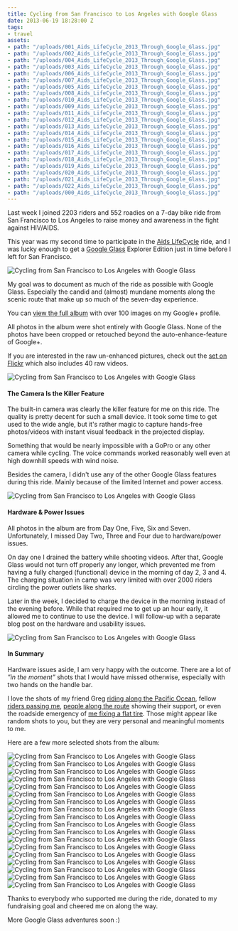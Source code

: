 ```yaml
---
title: Cycling from San Francisco to Los Angeles with Google Glass
date: 2013-06-19 18:28:00 Z
tags:
- travel
assets:
- path: "/uploads/001_Aids_LifeCycle_2013_Through_Google_Glass.jpg"
- path: "/uploads/002_Aids_LifeCycle_2013_Through_Google_Glass.jpg"
- path: "/uploads/004_Aids_LifeCycle_2013_Through_Google_Glass.jpg"
- path: "/uploads/003_Aids_LifeCycle_2013_Through_Google_Glass.jpg"
- path: "/uploads/006_Aids_LifeCycle_2013_Through_Google_Glass.jpg"
- path: "/uploads/007_Aids_LifeCycle_2013_Through_Google_Glass.jpg"
- path: "/uploads/005_Aids_LifeCycle_2013_Through_Google_Glass.jpg"
- path: "/uploads/008_Aids_LifeCycle_2013_Through_Google_Glass.jpg"
- path: "/uploads/010_Aids_LifeCycle_2013_Through_Google_Glass.jpg"
- path: "/uploads/009_Aids_LifeCycle_2013_Through_Google_Glass.jpg"
- path: "/uploads/011_Aids_LifeCycle_2013_Through_Google_Glass.jpg"
- path: "/uploads/012_Aids_LifeCycle_2013_Through_Google_Glass.jpg"
- path: "/uploads/013_Aids_LifeCycle_2013_Through_Google_Glass.jpg"
- path: "/uploads/014_Aids_LifeCycle_2013_Through_Google_Glass.jpg"
- path: "/uploads/015_Aids_LifeCycle_2013_Through_Google_Glass.jpg"
- path: "/uploads/016_Aids_LifeCycle_2013_Through_Google_Glass.jpg"
- path: "/uploads/017_Aids_LifeCycle_2013_Through_Google_Glass.jpg"
- path: "/uploads/018_Aids_LifeCycle_2013_Through_Google_Glass.jpg"
- path: "/uploads/019_Aids_LifeCycle_2013_Through_Google_Glass.jpg"
- path: "/uploads/020_Aids_LifeCycle_2013_Through_Google_Glass.jpg"
- path: "/uploads/021_Aids_LifeCycle_2013_Through_Google_Glass.jpg"
- path: "/uploads/022_Aids_LifeCycle_2013_Through_Google_Glass.jpg"
- path: "/uploads/000_Aids_LifeCycle_2013_Through_Google_Glass.jpg"
---
```


Last week I joined 2203 riders and 552 roadies on a 7-day bike ride from San Francisco to Los Angeles to raise money and awareness in the fight against HIV/AIDS.

This year was my second time to participate in the [Aids LifeCycle](http://www.aidslifecycle.org/ "Aids LifeCycle Ride") ride, and I was lucky enough to get a [Google Glass](http://www.google.com/glass/start/ "Project Glass") Explorer Edition just in time before I left for San Francisco.

![Cycling from San Francisco to Los Angeles with Google Glass](/uploads/003_Aids_LifeCycle_2013_Through_Google_Glass.jpg)

My goal was to document as much of the ride as possible with Google Glass. Especially the candid and (almost) mundane moments along the scenic route that make up so much of the seven-day experience.

You can [view the full album](https://plus.google.com/photos/113242327434301651643/albums/5889226362322005393) with over 100 images on my Google+ profile.

All photos in the album were shot entirely with Google Glass. None of the photos have been cropped or retouched beyond the auto-enhance-feature of Google+.

If you are interested in the raw un-enhanced pictures, check out the [set on Flickr](http://www.flickr.com/photos/kaigradert/sets/72157634031482642/ "Aids LifeCycle 2013: Through Google Glass") which also includes 40 raw videos.

![Cycling from San Francisco to Los Angeles with Google Glass](/uploads/008_Aids_LifeCycle_2013_Through_Google_Glass.jpg)

#### The Camera Is the Killer Feature

The built-in camera was clearly the killer feature for me on this ride. The quality is pretty decent for such a small device. It took some time to get used to the wide angle, but it's rather magic to capture hands-free photos/videos with instant visual feedback in the projected display.

Something that would be nearly impossible with a GoPro or any other camera while cycling. The voice commands worked reasonably well even at high downhill speeds with wind noise.

Besides the camera, I didn't use any of the other Google Glass features during this ride. Mainly because of the limited Internet and power access.

![Cycling from San Francisco to Los Angeles with Google Glass](/uploads/012_Aids_LifeCycle_2013_Through_Google_Glass.jpg)

#### Hardware & Power Issues

All photos in the album are from Day One, Five, Six and Seven. Unfortunately, I missed Day Two, Three and Four due to hardware/power issues.

On day one I drained the battery while shooting videos. After that, Google Glass would not turn off properly any longer, which prevented me from having a fully charged (functional) device in the morning of day 2, 3 and 4. The charging situation in camp was very limited with over 2000 riders circling the power outlets like sharks.

Later in the week, I decided to charge the device in the morning instead of the evening before. While that required me to get up an hour early, it allowed me to continue to use the device. I will follow-up with a separate blog post on the hardware and usability issues.

![Cycling from San Francisco to Los Angeles with Google Glass](/uploads/015_Aids_LifeCycle_2013_Through_Google_Glass.jpg)

#### In Summary
Hardware issues aside, I am very happy with the outcome. There are a lot of *”in the moment”* shots that I would have missed otherwise, especially with two hands on the handle bar.

I love the shots of my friend Greg [riding along the Pacific Ocean](https://plus.google.com/photos/113242327434301651643/albums/5889226362322005393/5889227604115154866?sort=7&pid=5889227604115154866&oid=113242327434301651643 "Aids LifeCycle 2013 – Day 6: Lompoc to Ventura #throughglass #cycling"), fellow [riders passing me](https://plus.google.com/photos/113242327434301651643/albums/5889226362322005393/5889226822887163314?sort=7&pid=5889226822887163314&oid=113242327434301651643 "Aids LifeCycle 2013 – Day 5: Santa Maria to Lompoc #throughglass #cycling"), [people along the route](https://plus.google.com/photos/113242327434301651643/albums/5889226362322005393/5889227725332896658?sort=7&pid=5889227725332896658&oid=113242327434301651643 "Aids LifeCycle 2013 – Day 7: Ventura to Los Angeles #throughglass #cycling") showing their support, or even the roadside emergency of [me fixing a flat tire](https://plus.google.com/photos/113242327434301651643/albums/5889226362322005393/5889227317212516706?sort=7&pid=5889227317212516706&oid=113242327434301651643 "Aids LifeCycle 2013 – Day 6: Lompoc to Ventura #throughglass #cycling"). Those might appear like random shots to you, but they are very personal and meaningful moments to me.

Here are a few more selected shots from the album:

![Cycling from San Francisco to Los Angeles with Google Glass](/uploads/001_Aids_LifeCycle_2013_Through_Google_Glass.jpg)
![Cycling from San Francisco to Los Angeles with Google Glass](/uploads/002_Aids_LifeCycle_2013_Through_Google_Glass.jpg)
![Cycling from San Francisco to Los Angeles with Google Glass](/uploads/004_Aids_LifeCycle_2013_Through_Google_Glass.jpg)
![Cycling from San Francisco to Los Angeles with Google Glass](/uploads/005_Aids_LifeCycle_2013_Through_Google_Glass.jpg)
![Cycling from San Francisco to Los Angeles with Google Glass](/uploads/006_Aids_LifeCycle_2013_Through_Google_Glass.jpg)
![Cycling from San Francisco to Los Angeles with Google Glass](/uploads/007_Aids_LifeCycle_2013_Through_Google_Glass.jpg)
![Cycling from San Francisco to Los Angeles with Google Glass](/uploads/009_Aids_LifeCycle_2013_Through_Google_Glass.jpg)
![Cycling from San Francisco to Los Angeles with Google Glass](/uploads/010_Aids_LifeCycle_2013_Through_Google_Glass.jpg)
![Cycling from San Francisco to Los Angeles with Google Glass](/uploads/011_Aids_LifeCycle_2013_Through_Google_Glass.jpg)
![Cycling from San Francisco to Los Angeles with Google Glass](/uploads/013_Aids_LifeCycle_2013_Through_Google_Glass.jpg)
![Cycling from San Francisco to Los Angeles with Google Glass](/uploads/014_Aids_LifeCycle_2013_Through_Google_Glass.jpg)
![Cycling from San Francisco to Los Angeles with Google Glass](/uploads/016_Aids_LifeCycle_2013_Through_Google_Glass.jpg)
![Cycling from San Francisco to Los Angeles with Google Glass](/uploads/017_Aids_LifeCycle_2013_Through_Google_Glass.jpg)
![Cycling from San Francisco to Los Angeles with Google Glass](/uploads/018_Aids_LifeCycle_2013_Through_Google_Glass.jpg)
![Cycling from San Francisco to Los Angeles with Google Glass](/uploads/019_Aids_LifeCycle_2013_Through_Google_Glass.jpg)
![Cycling from San Francisco to Los Angeles with Google Glass](/uploads/020_Aids_LifeCycle_2013_Through_Google_Glass.jpg)
![Cycling from San Francisco to Los Angeles with Google Glass](/uploads/021_Aids_LifeCycle_2013_Through_Google_Glass.jpg)
![Cycling from San Francisco to Los Angeles with Google Glass](/uploads/022_Aids_LifeCycle_2013_Through_Google_Glass.jpg)

Thanks to everybody who supported me during the ride, donated to my fundraising goal and cheered me on along the way.

More Google Glass adventures soon :)

